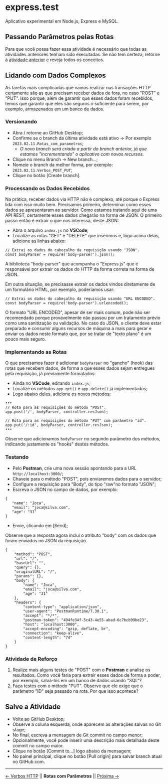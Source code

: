 # express.test
Aplicativo experimental em Node.js, Express e MySQL.

## Passando Parâmetros pelas Rotas

Para que você possa fazer essa atividade é necessário que todas as atividades anteriores tenham sido executadas. Se não tem certeza, retorne à [atividade anterior](https://github.com/Luferat/express.test/tree/Atividade.04_Verbos_HTTP_GET) e reveja todos os conceitos.

## Lidando com Dados Complexos

As tarefas mais complicadas que vamos realizar nas transações HTTP certamente são as que precisam receber dados de fora, no caso "POST" e "PUT". Isso porque, além de garantir que esses dados foram recebidos, temos que garantir que eles são seguros o suficiente para serem, por exemplo, armazenados em um banco de dados.

### Versionando

 - Abra / retorne ao GitHub Desktop;
 - Confirme se o branch da última atividade está ativo → Por exemplo `2023.02.11.Rotas_com_parametros`;
   - *O novo branch será criado a partir do branch anterior, já que estamos "incrementando" o aplicativo com novos recursos.*
 - Clique no menu Branch → New branch...;
 - Nomeie o branch da melhor forma, por exemplo: `2023.02.11.Verbos_POST_PUT`;
 - Clique no botão [Create branch].

### Processando os Dados Recebidos

Na prática, receber dados via HTTP não é complexo, até porque o Express lida com isso muito bem. Precisamos primeiro, determinar como esses dados se apresentaram ao servidor. Como estamos tratando aqui de uma API REST, certamente esses dados chegarão na forma de JSON. O primeiro passo então é extrair o que nos interessa, deste JSON:

 - Abra o arquivo `index.js` no **VSCode**;
 - Localize as rotas "GET" e "DELETE" que inserimos e, logo acima delas, adicione as linhas abaixo:
 
```
// Extrai os dados do cabeçalho da requisição usando "JSON".
const bodyParser = require('body-parser').json(); 
```

A biblioteca "body-parser" que acompanha o "Express.js" que é responsável por extrair os dados do HTTP da forma correta na forma de JSON.

Em outra situação, se precisasse extrair os dados vindos diretamente de um formulário HTML, por exemplo, poderíamos usar:

```
// Extrai os dados do cabeçalho da requisição usando "URL ENCODED".
const bodyParser = require('body-parser').urlencoded();
```

O formato "URL ENCODED", apesar de ser mais comum, pode não ser recomendado porque provavelmente não passou por um tratamento prévio como uma sanitização ou validação. No caso do JSON, o cliente deve estar preparado e consumir alguns recursos de máquina a mais para gerar e enviar os dados neste formato que, por se tratar de "texto plano" é um pouco mais seguro.

### Implementando as Rotas

O que precisamos fazer é adicionar `bodyParser` no "gancho" (hook) das rotas que recebem dados, de forma a que esses dados sejam entregues pela requisição, já previamente formatados:

 - Ainda no **VSCode**, editando `index.js`;
 - Localize os métodos `app.get()` e `app.delete()` já implementados;
 - Logo abaixo deles, adicione os novos métodos:
```
•••
// Rota para as requisições do método "POST".
app.post('/', bodyParser, controller.resJson);

// Rota para as requisições do método "PUT" com parâmetro "id".
app.put('/:id', bodyParser, controller.resJson);
•••
```
Observe que adicionamos `bodyParser` no segundo parâmetro dos métodos, indicando justamente os "hooks" destes métodos.

### Testando

 - Pelo **Postman**, crie uma nova sessão apontando para a URL `http://localhost:3000/`;
 - Chaveie para o método "POST", pois enviaremos dados para o servidor;
 - Configure a requisição para "Body", do tipo "raw"no formato "JSON";
 - Escreva o JSON no campo de dados, por exemplo:
 ```
 {
    "name": "Joca",
    "email": "joca@silva.com",
    "age": "31"
}
```
 - Envie, clicando em [Send];
 
Observe que a resposta agora inclui o atributo "body" com os dados que foram enviados no JSON da requisição.

```
{
    "method": "POST",
    "url": "/",
    "baseUrl": "",
    "query": {},
    "originalURL": "/",
    "params": {},
    "body": {
        "name": "Joca",
        "email": "joca@silva.com",
        "age": "31"
    },
    "headers": {
        "content-type": "application/json",
        "user-agent": "PostmanRuntime/7.30.1",
        "accept": "*/*",
        "postman-token": "494fe34f-5c43-4e55-abad-6c7bcb99be23",
        "host": "localhost:3000",
        "accept-encoding": "gzip, deflate, br",
        "connection": "keep-alive",
        "content-length": "74"
    }
}
```

### Atividade de Reforço

1. Realize mais alguns testes de "POST" com o **Postman** e analise os resultados. Como você faria para extrair esses dados de forma a poder, por exemplo, salvá-los em um banco de dados usando "SQL"?
2. Faça testes com o método "PUT". Observe que ele exige que o parâmetro "ID" seja passado na rota. Por que isso acontece?

## Salve a Atividade

 - Volte ao GitHub Desktop;
 - Observe a coluna esquerda, onde aparecem as alterações salvas no Git stage;
 - No final, escreva a mensagem de Git commit no campo menor;
 - Opcionalmente, você pode inserir uma descrição mais detalhada deste commit no campo maior.
 - Clique no botão [Commit to...] logo abaixo da mensagem;
 - No painel principal, clique no botão [Pull origin] para salvar branch atual no GitHub.com.

---
[← Verbos HTTP](https://github.com/Luferat/express.test/tree/Atividade.03_Verbos_HTTP) || **Rotas com Parâmetros** || [Próxima →](https://github.com/Luferat/express.test/tree/)
